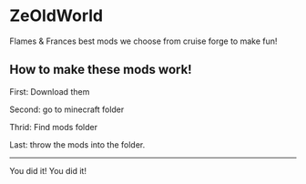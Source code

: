 # ZeOldWorld
Flames &amp; Frances best mods we choose from cruise forge to make fun!


How to make these mods work!
----------------------------

First: Download them

Second: go to minecraft folder

Thrid: Find mods folder

Last: throw the mods into the folder.

-----------------------------

You did it! You did it!
